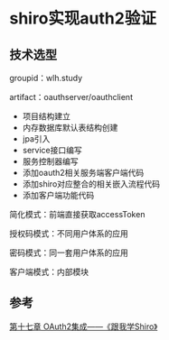 # shiro实现auth2验证

## 技术选型

groupid：wlh.study

artifact：oauthserver/oauthclient

* 项目结构建立
* 内存数据库默认表结构创建
* jpa引入
* service接口编写
* 服务控制器编写
* 添加oauth2相关服务端客户端代码
* 添加shiro对应整合的相关嵌入流程代码
* 添加客户端功能代码

简化模式：前端直接获取accessToken

授权码模式：不同用户体系的应用

密码模式：同一套用户体系的应用

客户端模式：内部模块

## 参考

[第十七章 OAuth2集成——《跟我学Shiro》](https://www.iteye.com/blog/jinnianshilongnian-2038646)